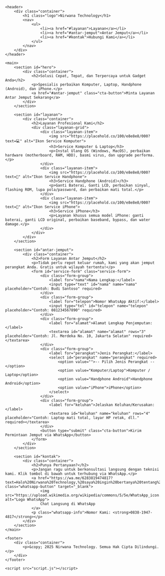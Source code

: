 <!DOCTYPE html>
<html lang="id">
<head>
    <meta charset="UTF-8">
    <meta name="viewport" content="width=device-width, initial-scale=1.0">
    <title>Nirwana Technology - Service Komputer & HP Profesional</title>
    <link rel="stylesheet" href="style.css">
    <link rel="icon" href="https://placehold.co/32x32/007bff/ffffff?text=NT" type="image/png">
</head>
<body>

    <header>
        <div class="container">
            <h1 class="logo">Nirwana Technology</h1>
            <nav>
                <ul>
                    <li><a href="#layanan">Layanan</a></li>
                    <li><a href="#antar-jemput">Antar Jemput</a></li>
                    <li><a href="#kontak">Hubungi Kami</a></li>
                </ul>
            </nav>
        </div>
    </header>

    <main>
        <section id="hero">
            <div class="container">
                <h2>Solusi Cepat, Tepat, dan Terpercaya untuk Gadget Anda</h2>
                <p>Spesialis perbaikan Komputer, Laptop, Handphone (Android), dan iPhone.</p>
                <a href="#antar-jemput" class="cta-button">Minta Layanan Antar Jemput Sekarang</a>
            </div>
        </section>

        <section id="layanan">
            <div class="container">
                <h2>Layanan Profesional Kami</h2>
                <div class="layanan-grid">
                    <div class="layanan-item">
                        <img src="https://placehold.co/100/e8e8e8/000?text=💻" alt="Ikon Service Komputer">
                        <h3>Service Komputer & Laptop</h3>
                        <p>Instal Ulang OS (Windows, MacOS), perbaikan hardware (motherboard, RAM, HDD), basmi virus, dan upgrade performa.</p>
                    </div>
                    <div class="layanan-item">
                        <img src="https://placehold.co/100/e8e8e8/000?text=📱" alt="Ikon Service Handphone">
                        <h3>Service Handphone (Android)</h3>
                        <p>Ganti Baterai, Ganti LCD, perbaikan sinyal, flashing ROM, lupa pola/password, dan perbaikan mati total.</p>
                    </div>
                    <div class="layanan-item">
                        <img src="https://placehold.co/100/e8e8e8/000?text=" alt="Ikon Service iPhone">
                        <h3>Service iPhone</h3>
                        <p>Layanan khusus semua model iPhone: ganti baterai, ganti LCD original, perbaikan baseband, bypass, dan water damage.</p>
                    </div>
                </div>
            </div>
        </section>

        <section id="antar-jemput">
            <div class="container">
                <h2>Form Layanan Antar Jemput</h2>
                <p>Tidak perlu repot keluar rumah, kami yang akan jemput perangkat Anda. Gratis untuk wilayah tertentu!</p>
                <form id="service-form" class="service-form">
                    <div class="form-group">
                        <label for="nama">Nama Lengkap:</label>
                        <input type="text" id="nama" name="nama" placeholder="Contoh: Budi Santoso" required>
                    </div>
                    <div class="form-group">
                        <label for="telepon">Nomor WhatsApp Aktif:</label>
                        <input type="tel" id="telepon" name="telepon" placeholder="Contoh: 081234567890" required>
                    </div>
                    <div class="form-group">
                        <label for="alamat">Alamat Lengkap Penjemputan:</label>
                        <textarea id="alamat" name="alamat" rows="3" placeholder="Contoh: Jl. Merdeka No. 10, Jakarta Selatan" required></textarea>
                    </div>
                    <div class="form-group">
                        <label for="perangkat">Jenis Perangkat:</label>
                        <select id="perangkat" name="perangkat" required>
                            <option value="">-- Pilih Jenis Perangkat --</option>
                            <option value="Komputer/Laptop">Komputer / Laptop</option>
                            <option value="Handphone Android">Handphone Android</option>
                            <option value="iPhone">iPhone</option>
                        </select>
                    </div>
                    <div class="form-group">
                        <label for="keluhan">Jelaskan Keluhan/Kerusakan:</label>
                        <textarea id="keluhan" name="keluhan" rows="4" placeholder="Contoh: Laptop mati total, layar HP retak, dll." required></textarea>
                    </div>
                    <button type="submit" class="cta-button">Kirim Permintaan Jemput via WhatsApp</button>
                </form>
            </div>
        </section>

        <section id="kontak">
            <div class="container">
                <h2>Punya Pertanyaan?</h2>
                <p>Jangan ragu untuk berkonsultasi langsung dengan teknisi kami. Klik tombol di bawah untuk terhubung via WhatsApp.</p>
                <a href="https://wa.me/6283819474817?text=Halo%20Nirwana%20Technology,%20saya%20ingin%20bertanya%20tentang%20layanan%20service." class="whatsapp-button" target="_blank">
                    <img src="https://upload.wikimedia.org/wikipedia/commons/5/5e/WhatsApp_icon.png" alt="Logo WhatsApp">
                    Chat Langsung di WhatsApp
                </a>
                <p class="whatsapp-info">Nomor Kami: <strong>0838-1947-4817</strong></p>
            </div>
        </section>
    </main>

    <footer>
        <div class="container">
            <p>&copy; 2025 Nirwana Technology. Semua Hak Cipta Dilindungi.</p>
        </div>
    </footer>

    <script src="script.js"></script>
</body>
</html>
